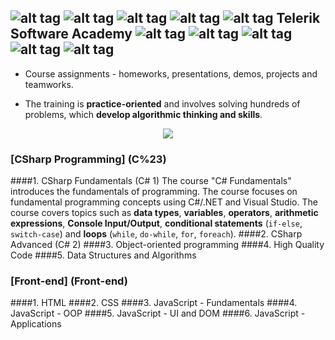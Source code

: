 ## ![alt tag](https://github.com/petyakostova/Telerik-Academy/blob/master/images/star23.jpg)  ![alt tag](https://github.com/petyakostova/Telerik-Academy/blob/master/images/star23.jpg)  ![alt tag](https://github.com/petyakostova/Telerik-Academy/blob/master/images/star23.jpg)  ![alt tag](https://github.com/petyakostova/Telerik-Academy/blob/master/images/star23.jpg)  ![alt tag](https://github.com/petyakostova/Telerik-Academy/blob/master/images/star23.jpg)   Telerik Software Academy   ![alt tag](https://github.com/petyakostova/Telerik-Academy/blob/master/images/star23.jpg)  ![alt tag](https://github.com/petyakostova/Telerik-Academy/blob/master/images/star23.jpg)  ![alt tag](https://github.com/petyakostova/Telerik-Academy/blob/master/images/star23.jpg)  ![alt tag](https://github.com/petyakostova/Telerik-Academy/blob/master/images/star23.jpg)  ![alt tag](https://github.com/petyakostova/Telerik-Academy/blob/master/images/star23.jpg)

* Course assignments - homeworks, presentations, demos, projects and teamworks.

* The training is **practice-oriented** and involves solving hundreds of problems, which **develop algorithmic thinking and skills**.

<p align="center"><a href="http://academy.telerik.com/"><img src="https://raw.githubusercontent.com/fast4y/TelerikAcademy/master/ta.png" /></a></p>

### [CSharp Programming] (C%23)
####1. CSharp Fundamentals (C# 1)
The course "C# Fundamentals" introduces the fundamentals of programming. The course focuses on fundamental programming concepts using C#/.NET and Visual Studio. The course covers topics such as **data types**, **variables**, **operators**, **arithmetic expressions**, **Console Input/Output**, **conditional statements** (`if-else`, `switch-case`) and **loops** (`while`, `do-while`, `for`, `foreach`). 
####2. CSharp Advanced (C# 2)
####3. Object-oriented programming
####4. High Quality Code
####5. Data Structures and Algorithms

### [Front-end] (Front-end)
####1. HTML
####2. CSS
####3. JavaScript - Fundamentals
####4. JavaScript - OOP
####5. JavaScript - UI and DOM
####6. JavaScript - Applications
